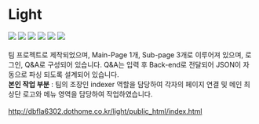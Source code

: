 # Light

<img src="https://img.shields.io/badge/HTML5-e34f26?style=flat&logo=html5&logoColor=fff"/> <img src="https://img.shields.io/badge/CSS3-green?style=flat&logo=css3&logoColor=fff"/> <img src="https://img.shields.io/badge/SCSS-CC6699?style=flat&logo=sass&logoColor=fff"/> <img src="https://img.shields.io/badge/jQuery-0769AD?style=flat&logo=jquery&logoColor=fff"/> <img src="https://img.shields.io/badge/JavaScript-F7DF1E?style=flat&logo=JavaScript&logoColor=fff"/> <img src="https://img.shields.io/badge/vuedotjs-4FC08D?style=flat&logo=vuedotjs&logoColor=fff"/>
</br></br>
팀 프로젝트로 제작되었으며, Main-Page 1개, Sub-page 3개로 이루어져 있으며, 로그인, Q&A로 구성되어 있습니다. Q&A는 입력 후 Back-end로 전달되어 JSON이 자동으로 파싱 되도록 설계되어 있습니다.
</br><b>본인 작업 부분</b> : 팀의 조장인 indexer 역할을 담당하여 각자의 페이지 연결 및 메인 최상단 로고와 메뉴 영역을 담당하여 작업하였습니다.
</br></br>
http://dbfla6302.dothome.co.kr/light/public_html/index.html
